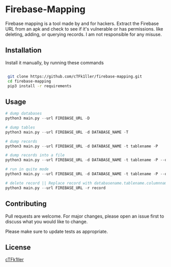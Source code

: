 # Firebase-Mapping

Firebase mapping is a tool made by and for hackers. Extract the Firebase URL from an apk and check to see if it's vulnerable or has permissions. like deleting, adding, or querying records. I am not responsible for any misuse.

## Installation
Install it manually, by running these commands 

```bash

 git clone https://github.com/cTFk1ller/firebase-mapping.git
 cd firebase-mapping
 pip3 install -r requirements 


```

## Usage

```python
# dump databases 
python3 main.py --url FIREBASE_URL -D 

# dump tables 
python3 main.py --url FIREBASE_URL -d DATABASE_NAME -T  

# dump records 
python3 main.py --url FIREBASE_URL -d DATABASE_NAME -t tablename -P 

# dump records into a file 
python3 main.py --url FIREBASE_URL -d DATABASE_NAME -t tablename -P --output FILENAME

# run in quite mode 
python3 main.py --url FIREBASE_URL -d DATABASE_NAME -t tablename -P --output FILENAME -q

# delete record || Replace record with databasename.tablename.columnname.rowdata....etc
python3 main.py --url FIREBASE_URL -r record 

```

## Contributing

Pull requests are welcome. For major changes, please open an issue first
to discuss what you would like to change.

Please make sure to update tests as appropriate.

## License

[cTFk1ller](https://github.com/cTFk1ller)

